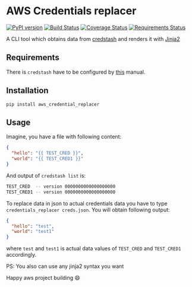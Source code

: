 # AWS Credentials replacer

[![PyPI version](https://badge.fury.io/py/aws_credentials_replacer.svg)](https://badge.fury.io/py/aws_credentials_replacer)
[![Build Status](https://travis-ci.org/singleton11/aws-credential-replacer.svg?branch=master)](https://travis-ci.org/singleton11/aws-credential-replacer)
[![Coverage Status](https://coveralls.io/repos/github/singleton11/aws-credential-replacer/badge.svg?branch=master)](https://coveralls.io/github/singleton11/aws-credential-replacer?branch=master)
[![Requirements Status](https://requires.io/github/singleton11/aws-credential-replacer/requirements.svg?branch=master)](https://requires.io/github/singleton11/aws-credential-replacer/requirements/?branch=master)

A CLI tool which obtains data from [credstash](https://github.com/fugue/credstash) and renders it with 
[Jinja2](http://jinja.pocoo.org/)

## Requirements

There is `credstash` have to be configured by 
[this](https://github.com/fugue/credstash/blob/master/README.md#quick-installation) manual.

## Installation
```
pip install aws_credential_replacer
```

## Usage

Imagine, you have a file with following content:

```json
{
  "hello": "{{ TEST_CRED }}",
  "world": "{{ TEST_CRED1 }}"
}
```

And output of `credstash list` is:

```bash
TEST_CRED  -- version 0000000000000000000
TEST_CRED1 -- version 0000000000000000000
```

To replace data in json to actual credentials data you have to type `credentials_replacer creds.json`. You
will obtain following output:
```json
{
  "hello": "test",
  "world": "test1"
}
```
where `test` and `test1` is actual data values of `TEST_CRED` and `TEST_CRED1` accordingly.

PS: You also can use any jinja2 syntax you want

Happy aws project building :smile: